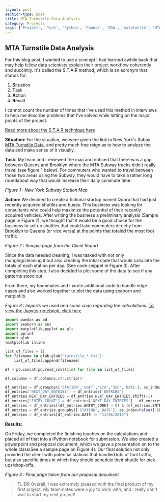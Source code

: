 ```yaml
---
layout: post
section-type: post
title: MTA Turnstile Data Analysis
category: Projects
tags: ['Project', 'Tech', 'Python', 'Pandas', 'EDA', 'matplotlib', 'MTA', 'Turnstile']
---
```


## MTA Turnstile Data Analysis

For this blog post, I wanted to use a concept I had learned awhile back that may help fellow data scientists explain their project workflow coherently and succintly. It's called the S.T.A.R method, which is an acronym that stands for:

1. **S**ituation
2. **T**ask
3. **A**ction
4. **R**esult

I cannot count the number of times that I've used this method in interviews to help me describe problems that I've solved while hitting on the major points of the project.

[Read more about the S.T.A.R technique here](https://www.theguardian.com/careers/careers-blog/star-technique-competency-based-interview "Using the S.T.A.R technique to explain a problem")

**Situation:**
For the situation, we were given the link to New York's Subay [MTA Turnstile Data](http://web.mta.info/developers/turnstile.html). and pretty much free reign as to how to analyze the data and make sense of it visually.

**Task:**
My team and I reviewed the map and noticed that there was a gap between Queens and Brooklyn where the MTA Subway tracks didn't really travel (see figure 1 below). For commuters who wanted to travel between those two areas using the Subway, they would have to take a rather long roundabout way that would increase their daily commute time.

_Figure 1 : New York Subway Station Map_
<img src="{{ site.url }}{{ site.baseurl }}/img/NYC_subway-4D.svg.png" alt="">

**Action:**
We decided to create a fictional startup named Qubra that had just recently acquired shuttles and buses. This business was looking for consultants who could help maximize the potential of their recently acquired vehicles. After writing the business a  preliminary analysis (Sample page in Figure 2), we thought that it would be a good choice for the business to set up shuttles that could take commuters directly from Brooklyn to Queens (or vice versa) at the points that totaled the most foot traffic.

_Figure 2 : Sample page from the Client Report_
<img src="{{ site.url }}{{ site.baseurl }}/img/Graphs.png" alt="">

Since the data needed cleaning, I was tasked with not only munging/cleaning it but also creating the intial code that would calculate the totals of each station per day. (See code snippet in Figure 3). After completing this step, I also decided to plot some of the data to see if any patterns stood out.

From there, my teammates and I wrote additional code to handle edge cases and also worked together to plot the data using seaborn and matplotlib.

_Figure 3 : Imports we used and some code regarding the calculations._ [To view the Jupyter notebook, click here](https://github.com/floofydugong/Metis_Projects/blob/master/Project_Benson/Benson_Team5_Analysis.ipynb "Notebook of Team 5's Benson Project")


```python
import pandas as pd
import seaborn as sns
import matplotlib.pyplot as plt
import pprint
import glob
%matplotlib inline

list_of_files = []
for filename in glob.glob("turnstile_*.txt"):
    list_of_files.append(filename)

df = pd.concat(pd.read_csv(file) for file in list_of_files)

df.columns = df.columns.str.strip()

df_entries = df.groupby(['STATION','UNIT','C/A','SCP','DATE'], as_index=False)['ENTRIES'].min()
df_entries['NEXT_DAY_ENTRIES'] = df_entries['ENTRIES']
df_entries.NEXT_DAY_ENTRIES = df_entries.NEXT_DAY_ENTRIES.shift(-1)
df_entries['ENTRY_COUNT'] = df_entries['NEXT_DAY_ENTRIES'] - df_entries['ENTRIES']
df_entries = df_entries[(df_entries.ENTRY_COUNT > 0) & (df_entries.ENTRY_COUNT < 200000)]
df_entries = df_entries.groupby(['STATION','DATE'], as_index=False)['ENTRY_COUNT'].sum()
df_entries = df_entries[df_entries.DATE != "11/06/2015"]
```
**Results:**

On Friday, we completed the finishing touches on the calculations and placed all of that into a iPython notebook for submission. We also created a powerpoint and proposal document, which we gave a presentation on to the whole class(See a sample page on Figure 4). Our final solution not only provided the client with potential stations that handled lots of foot traffic, but also specific times in which they should schedule their shuttle for pick-ups/drop-offs.

_Figure 4 : Final page taken from our proposal document_
<img src="{{ site.url }}{{ site.baseurl }}/img/results.png" alt="">

> TL:DR Overall, I was extremely pleased with the final product of my first project. My teammates were a joy to work with, and I really can't wait to start my next project!

